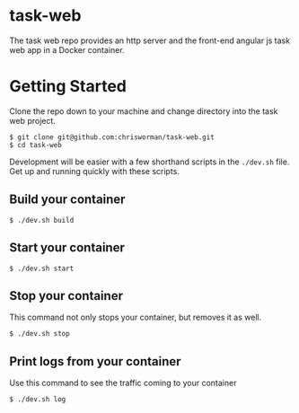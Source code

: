 # task-web

The task web repo provides an http server and the front-end angular js task web app in a Docker
container.

# Getting Started

Clone the repo down to your machine and change directory into the task web project.

```
$ git clone git@github.com:chrisworman/task-web.git
$ cd task-web
```

Development will be easier with a few shorthand scripts in the `./dev.sh` file.  Get up and running quickly with
these scripts.

## Build your container
```
$ ./dev.sh build
```

## Start your container
```
$ ./dev.sh start
```

## Stop your container
This command not only stops your container, but removes it as well.
```
$ ./dev.sh stop
```

## Print logs from your container
Use this command to see the traffic coming to your container
```
$ ./dev.sh log
```
